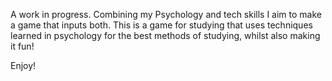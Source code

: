 A work in progress.
Combining my Psychology and tech skills I aim to make a game that inputs both. 
This is a game for studying that uses techniques learned in psychology for the best methods of studying, whilst also making it fun!

Enjoy!
